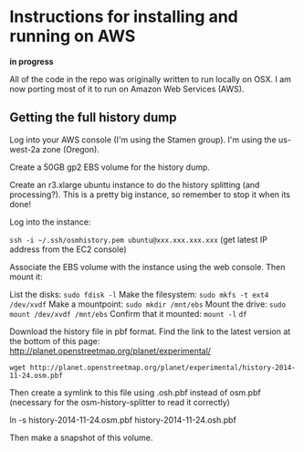 Instructions for installing and running on AWS
=======

**in progress**

All of the code in the repo was originally written to run locally on OSX. I am now porting most of it to run on Amazon Web Services (AWS). 



Getting the full history dump
------

Log into your AWS console (I'm using the Stamen group). I'm using the us-west-2a zone (Oregon).

Create a 50GB gp2 EBS volume for the history dump.

Create an r3.xlarge ubuntu instance to do the history splitting (and processing?). This is a pretty big instance, so remember to stop it when its done!

Log into the instance:

`ssh -i ~/.ssh/osmhistory.pem ubuntu@xxx.xxx.xxx.xxx`
(get latest IP address from the EC2 console)

Associate the EBS volume with the instance using the web console. Then mount it:

List the disks:
`sudo fdisk -l`
Make the filesystem:
`sudo mkfs -t ext4 /dev/xvdf`
Make a mountpoint:
`sudo mkdir /mnt/ebs`
Mount the drive:
`sudo mount /dev/xvdf /mnt/ebs`
Confirm that it mounted:
`mount -l`
`df`

Download the history file in pbf format. Find the link to the latest version at the bottom of this page: http://planet.openstreetmap.org/planet/experimental/

`wget http://planet.openstreetmap.org/planet/experimental/history-2014-11-24.osm.pbf`

Then create a symlink to this file using .osh.pbf instead of osm.pbf (necessary for the osm-history-splitter to read it correctly)

ln -s history-2014-11-24.osm.pbf history-2014-11-24.osh.pbf

Then make a snapshot of this volume.